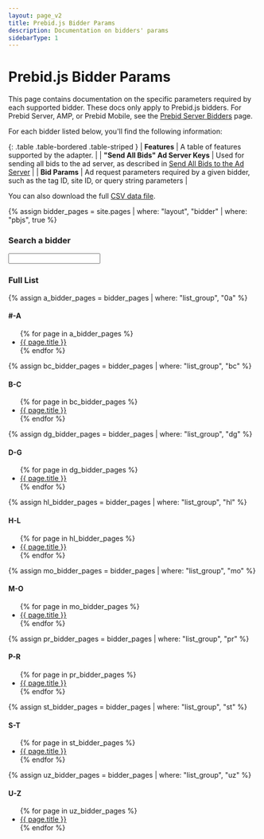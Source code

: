 ```yaml
---
layout: page_v2
title: Prebid.js Bidder Params
description: Documentation on bidders' params
sidebarType: 1
---
```


# Prebid.js Bidder Params

This page contains documentation on the specific parameters required by each supported bidder.
These docs only apply to Prebid.js bidders. For Prebid Server, AMP, or Prebid Mobile, see the
[Prebid Server Bidders](/dev-docs/pbs-bidders.html) page.

For each bidder listed below, you'll find the following information:

{: .table .table-bordered .table-striped }
| **Features**                     | A table of features supported by the adapter.  |
| **"Send All Bids" Ad Server Keys**  | Used for sending all bids to the ad server, as described in [Send All Bids to the Ad Server]({{site.baseurl}}/adops/send-all-bids-adops.html) |
| **Bid Params**                      | Ad request parameters required by a given bidder, such as the tag ID, site ID, or query string parameters                                     |

You can also download the full <a href="/dev-docs/bidder-data.csv" download>CSV data file</a>.


{% assign bidder_pages = site.pages | where: "layout", "bidder" | where: "pbjs", true %}

### Search a bidder

<input type="text" id="bidder-filter" class="bidder-filter">
<script src="https://cdnjs.cloudflare.com/ajax/libs/awesomplete/1.1.5/awesomplete.min.js" integrity="sha512-HcBl0GSJvt4Qecm4srHapirUx0HJDi2zYXm6KUKNNUGdTIN9cBwakVZHWmRVj4MKgy1AChqhWGYcMDbRKgO0zg==" crossorigin="anonymous"></script>
<link rel="stylesheet" href="https://cdnjs.cloudflare.com/ajax/libs/awesomplete/1.1.5/awesomplete.base.min.css" integrity="sha512-t0hUJOPdC9TpmRKiSn6Y16wYcQeTMDzUl5cp7QAankOkk2H0NPh7nbrBndyJao/1pCphzbbQ0Fhtci+ZliQBJg==" crossorigin="anonymous" />
<script>
var BidderList = [
{% for page in bidder_pages %}{ label: '{{ page.title }}', value: '/dev-docs/bidders/{{ page.biddercode }}' },
{% endfor %}
];
var input = document.getElementById('bidder-filter');
new Awesomplete(input, { 
  list: BidderList,
  replace: function(item) {
    this.input.value = item.label;
  }
});
input.addEventListener('awesomplete-select', function(event) { 
  document.location = document.location.origin + event.text.value;
});
</script>

<div class="c-bidder-list-group" markdown="1">

### Full List

{% assign a_bidder_pages = bidder_pages | where: "list_group", "0a" %}
#### #-A
<ul class="c-bidder-list">
{% for page in a_bidder_pages %}
<li>
<a href="bidders/{{ page.biddercode }}">{{ page.title }}</a>
</li>
{% endfor %}
</ul>

{% assign bc_bidder_pages = bidder_pages | where: "list_group", "bc" %}
#### B-C
<ul class="c-bidder-list">
{% for page in bc_bidder_pages %}
<li>
<a href="bidders/{{ page.biddercode }}">{{ page.title }}</a>
</li>
{% endfor %}
</ul>

{% assign dg_bidder_pages = bidder_pages | where: "list_group", "dg" %}
#### D-G
<ul class="c-bidder-list">
{% for page in dg_bidder_pages %}
<li>
<a href="bidders/{{ page.biddercode }}">{{ page.title }}</a>
</li>
{% endfor %}
</ul>

{% assign hl_bidder_pages = bidder_pages | where: "list_group", "hl" %}
#### H-L
<ul class="c-bidder-list">
{% for page in hl_bidder_pages %}
<li>
<a href="bidders/{{ page.biddercode }}">{{ page.title }}</a>
</li>
{% endfor %}
</ul>

{% assign mo_bidder_pages = bidder_pages | where: "list_group", "mo" %}
#### M-O
<ul class="c-bidder-list">
{% for page in mo_bidder_pages %}
<li>
<a href="bidders/{{ page.biddercode }}">{{ page.title }}</a>
</li>
{% endfor %}
</ul>

{% assign pr_bidder_pages = bidder_pages | where: "list_group", "pr" %}
#### P-R
<ul class="c-bidder-list">
{% for page in pr_bidder_pages %}
<li>
<a href="bidders/{{ page.biddercode }}">{{ page.title }}</a>
</li>
{% endfor %}
</ul>

{% assign st_bidder_pages = bidder_pages | where: "list_group", "st" %}
#### S-T
<ul class="c-bidder-list">
{% for page in st_bidder_pages %}
<li>
<a href="bidders/{{ page.biddercode }}">{{ page.title }}</a>
</li>
{% endfor %}
</ul>

{% assign uz_bidder_pages = bidder_pages | where: "list_group", "uz" %}
#### U-Z
<ul class="c-bidder-list">
{% for page in uz_bidder_pages %}
<li>
<a href="bidders/{{ page.biddercode }}">{{ page.title }}</a>
</li>
{% endfor %}
</ul>
</div>

